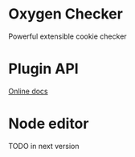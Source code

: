 # Oxygen Checker

Powerful extensible cookie checker

# Plugin API
[Online docs](http://oxy.strnq.xyz/)

# Node editor
TODO in next version